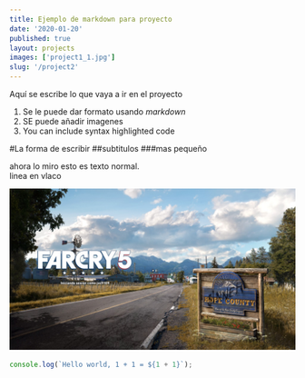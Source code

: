 ```yaml
---
title: Ejemplo de markdown para proyecto
date: '2020-01-20'
published: true
layout: projects
images: ['project1_1.jpg']
slug: '/project2'
---
```


Aquí se escribe lo que vaya a ir en el proyecto

1. Se le puede dar formato usando *markdown*
2. SE puede añadir imagenes
3. You can include syntax highlighted code

#La forma de escribir
##subtitulos
###mas pequeño

ahora lo miro esto es texto normal. <br/>
linea en vlaco


![Hopper The Rabbit](../images/project1/project1_1.jpg)

```js
console.log(`Hello world, 1 + 1 = ${1 + 1}`);
```

